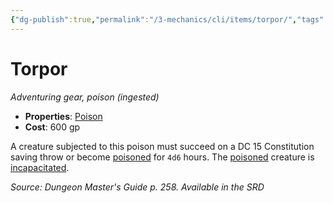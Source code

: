 ```yaml
---
{"dg-publish":true,"permalink":"/3-mechanics/cli/items/torpor/","tags":["ttrpg-cli/compendium/src/5e/dmg","ttrpg-cli/item/gear/","ttrpg-cli/item/rarity/none"]}
---
```


# Torpor
*Adventuring gear, poison (ingested)*  


- **Properties**: [Poison](3-Mechanics/CLI/rules/item-properties.md#Poison)
- **Cost**: 600 gp

A creature subjected to this poison must succeed on a DC 15 Constitution saving throw or become [poisoned](3-Mechanics/CLI/rules/conditions.md#Poisoned) for `4d6` hours. The [poisoned](3-Mechanics/CLI/rules/conditions.md#Poisoned) creature is [incapacitated](3-Mechanics/CLI/rules/conditions.md#Incapacitated).

*Source: Dungeon Master's Guide p. 258. Available in the <span title='Systems Reference Document (5.1)'>SRD</span>*